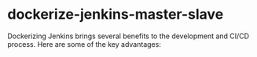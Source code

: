 # dockerize-jenkins-master-slave
Dockerizing Jenkins brings several benefits to the development and CI/CD process. Here are some of the key advantages:
